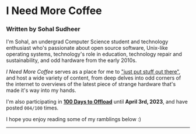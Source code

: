 # I Need More Coffee
### Written by Sohal Sudheer

I'm Sohal, an undergrad Computer Science student and technology enthusiast who's passionate about open source software, Unix-like operating systems, technology's role in education, technology repair and sustainability, and odd hardware from the early 2010s.

*I Need More Coffee* serves as a place for me to ["just put stuff out there"](https://matthiasott.com/notes/just-put-stuff-out-there), and host a wide variety of content, from deep delves into odd corners of the internet to overviews of the latest piece of strange hardware that's made it's way into my hands. 

I'm also participating in **[100 Days to Offload](https://100daystooffload.com/)** until **April 3rd, 2023**, and have posted `004/100` times.

I hope you enjoy reading some of my ramblings below :)

---
